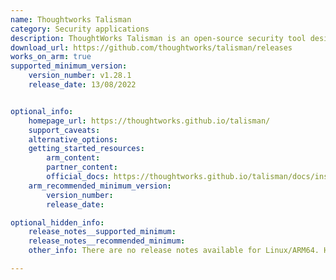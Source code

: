```yaml
---
name: Thoughtworks Talisman
category: Security applications
description: ThoughtWorks Talisman is an open-source security tool designed to prevent the accidental inclusion of sensitive information in git repositories.
download_url: https://github.com/thoughtworks/talisman/releases
works_on_arm: true
supported_minimum_version:
    version_number: v1.28.1
    release_date: 13/08/2022


optional_info:
    homepage_url: https://thoughtworks.github.io/talisman/
    support_caveats:
    alternative_options:
    getting_started_resources:
        arm_content:
        partner_content:
        official_docs: https://thoughtworks.github.io/talisman/docs/installation
    arm_recommended_minimum_version:
        version_number:
        release_date:

optional_hidden_info:
    release_notes__supported_minimum:
    release_notes__recommended_minimum:
    other_info: There are no release notes available for Linux/ARM64. However, the first Linux/ARM64 binary release is rolled out in [v1.28.1](https://github.com/thoughtworks/talisman/releases/tag/v1.28.1).

---
```

